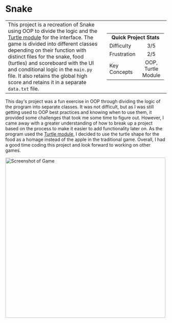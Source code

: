 # Snake

<table border='0'>
<tr>
  <td>
  This project is a recreation of Snake using OOP to divide the logic and the <a href="https://docs.python.org/3/library/turtle.html">Turtle module</a> for the interface. The game is divided into different classes depending on their function with distinct files for the snake, food (turtles) and scoreboard with the UI and conditional logic in the <code>main.py</code> file. It also retains the global high score and retains it in a separate <code>data.txt</code> file.
  </td>
  <td>
    <div>
      <table>
        <tr>
          <td align='center' colspan="2"><strong>Quick Project Stats</strong></td>
        </tr>
        <tr>
          <td>Difficulty</td>
          <td align='center'>3/5</td>
        </tr>
        <tr>
          <td>Frustration</td>
          <td align='center'>2/5</td>
        </tr>
        <tr>
          <td>Key Concepts</td>
          <td align='center'>OOP, Turtle Module</td>
        </tr>
      </table>
    </div>
  </td>
</tr>
</table>

This day's project was a fun exercise in OOP through dividing the logic of the program into separate classes. It was not difficult, but as I was still getting used to OOP best practices and knowing when to use them, it provided some challenges that took me some time to figure out. However, I came away with a greater understanding of how to break up a project based on the process to make it easier to add functionality later on. As the program used the <a href="https://docs.python.org/3/library/turtle.html">Turtle module</a>, I decided to use the turtle shape for the food as a homage instead of the apple in the traditional game. Overall, I had a good time coding this project and look forward to working on other games.

<img src="https://ryanlonergan.github.io/assets/img/100_days/day_20_snake.png" alt="Screenshot of Game" width=500>
